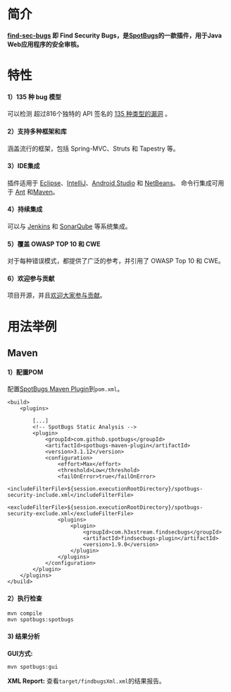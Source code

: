 # 简介

**[find-sec-bugs](https://find-sec-bugs.github.io/) 即 Find Security Bugs，是[SpotBugs](https://spotbugs.github.io/)的一款插件，用于Java Web应用程序的安全审核。**

# 特性

#### 1）135 种 bug 模型

可以检测 超过816个独特的 API 签名的 [135 种类型的漏洞](https://find-sec-bugs.github.io/bugs.htm) 。

#### 2）支持多种框架和库

涵盖流行的框架，包括 Spring-MVC、Struts 和 Tapestry 等。

#### 3）IDE集成

插件适用于 [Eclipse](http://findbugs.sourceforge.net/manual/eclipse.html)、[IntelliJ](https://plugins.jetbrains.com/plugin/3847?pr=idea)、[Android Studio](https://plugins.jetbrains.com/plugin/3847?pr=idea) 和 [NetBeans](https://netbeans.org/kb/docs/java/code-inspect.html#fb)。
 命令行集成可用于 [Ant](http://findbugs.sourceforge.net/manual/anttask.html) 和[Maven](https://github.com/spotbugs/spotbugs-maven-plugin)。

#### 4）持续集成

可以与 [Jenkins](https://plugins.jenkins.io/findbugs) 和 [SonarQube](https://github.com/spotbugs/sonar-findbugs) 等系统集成。

#### 5）覆盖 OWASP TOP 10 和 CWE 

对于每种错误模式，都提供了广泛的参考，并引用了 OWASP Top 10 和 CWE。

#### 6）欢迎参与贡献

项目开源，并且[欢迎大家参与贡献](https://github.com/find-sec-bugs/find-sec-bugs/graphs/contributors)。

# 用法举例
## Maven
#### 1）配置POM
配置[SpotBugs Maven Plugin](https://github.com/spotbugs/spotbugs-maven-plugin)到`pom.xml`。
```
<build>
    <plugins>
        
        [...]
        <!-- SpotBugs Static Analysis -->
        <plugin>
            <groupId>com.github.spotbugs</groupId>
            <artifactId>spotbugs-maven-plugin</artifactId>
            <version>3.1.12</version>
            <configuration>
                <effort>Max</effort>
                <threshold>Low</threshold>
                <failOnError>true</failOnError>
                <includeFilterFile>${session.executionRootDirectory}/spotbugs-security-include.xml</includeFilterFile>
                <excludeFilterFile>${session.executionRootDirectory}/spotbugs-security-exclude.xml</excludeFilterFile>
                <plugins>
                    <plugin>
                        <groupId>com.h3xstream.findsecbugs</groupId>
                        <artifactId>findsecbugs-plugin</artifactId>
                        <version>1.9.0</version>
                    </plugin>
                </plugins>
            </configuration>
        </plugin>
    </plugins>
</build>
```

#### 2）执行检查
```
mvn compile
mvn spotbugs:spotbugs
```

#### 3) 结果分析
**GUI方式:**
```
mvn spotbugs:gui
```
**XML Report:**
查看`target/findbugsXml.xml`的结果报告。